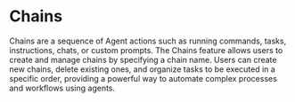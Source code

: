 # Chains
Chains are a sequence of Agent actions such as running commands, tasks, instructions, chats, or custom prompts. The Chains feature allows users to create and manage chains by specifying a chain name. Users can create new chains, delete existing ones, and organize tasks to be executed in a specific order, providing a powerful way to automate complex processes and workflows using agents.
